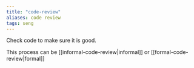 ```yaml
---
title: "code-review"
aliases: code review
tags: seng
---
```


Check code to make sure it is good.

This process can be [[informal-code-review|informal]] or [[formal-code-review|formal]]